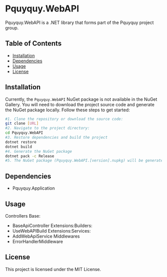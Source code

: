 # Pquyquy.WebAPI

Pquyquy.WebAPI is a .NET library that forms part of the Pquyquy project group.

## Table of Contents

- [Installation](#installation)
- [Dependencies](#dependencies)
- [Usage](#usage)
- [License](#license)

## Installation

Currently, the `Pquyquy.WebAPI` NuGet package is not available in the NuGet Gallery. You will need to download the project source code and generate the NuGet package locally. Follow these steps to get started:

   ```bash
   #1. Clone the repository or download the source code:
   git clone [URL]
   #2. Navigate to the project directory:
   cd Pquyquy.WebAPI
   #3. Restore dependencies and build the project
   dotnet restore
   dotnet build
   #4. Generate the NuGet package
   dotnet pack -c Release
   #5. The NuGet package (Pquyquy.WebAPI.[version].nupkg) will be generated in the bin/Release directory of the project. You can then reference this local package in your other projects as needed.
   ```

## Dependencies
- Pquyquy.Application

## Usage

Controllers Base:
- BaseApiController
Extensions:Builders:
- UseWebAPIBuild
Extensions:Services:
- AddWebApiService
Middlewares
- ErrorHandlerMiddleware

## License

This project is licensed under the MIT License. 